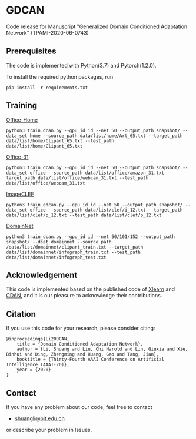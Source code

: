 # GDCAN
Code release for Manuscript "Generalized Domain Conditioned Adaptation Network" (TPAMI-2020-06-0743)

## Prerequisites
The code is implemented with Python(3.7) and Pytorch(1.2.0).

To install the required python packages, run

```pip install -r requirements.txt ```

## Training
[Office-Home](http://hemanthdv.org/OfficeHome-Dataset/)
```
python3 train_dcan.py --gpu_id id --net 50 --output_path snapshot/ --data_set home --source_path data/list/home/Art_65.txt --target_path data/list/home/Clipart_65.txt --test_path data/list/home/Clipart_65.txt
```

[Office-31](https://people.eecs.berkeley.edu/~jhoffman/domainadapt/)
```
python3 train_dcan.py --gpu_id id --net 50 --output_path snapshot/ --data_set office --source_path data/list/office/amazon_31.txt --target_path data/list/office/webcam_31.txt --test_path data/list/office/webcam_31.txt
```

[ImageCLEF](https://drive.google.com/file/d/0B9kJH0-rJ2uRS3JILThaQXJhQlk/view)
```
python3 train_gdcan.py --gpu_id id --net 50 --output_path snapshot/ --data_set office --source_path data/list/clef/i_12.txt --target_path data/list/clef/p_12.txt --test_path data/list/clef/p_12.txt
```

[DomainNet](http://ai.bu.edu/M3SDA/)
```
python3 train_dcan.py --gpu_id id --net 50/101/152 --output_path snapshot/ --dset domainnet --source_path /data/list/domainnet/clipart_train.txt --target_path data/list/domainnet/infograph_train.txt --test_path data/list/domainnet/infograph_test.txt
```

## Acknowledgement
This code is implemented based on the published code of [Xlearn](https://github.com/thuml/Xlearn) and [CDAN](https://github.com/thuml/CDAN), and it is our pleasure to acknowledge their contributions.

## Citation
If you use this code for your research, please consider citing:
```
@inproceedings{Li20DCAN,
    title = {Domain Conditioned Adaptation Network},
    author = {Li, Shuang and Liu, Chi Harold and Lin, Qiuxia and Xie, Binhui and Ding, Zhengming and Huang, Gao and Tang, Jian},
    booktitle = {Thirty-Fourth AAAI Conference on Artificial Intelligence (AAAI-20)},    
    year = {2020}
}
```

## Contact
If you have any problem about our code, feel free to contact
- shuangli@bit.edu.cn

or describe your problem in Issues.
